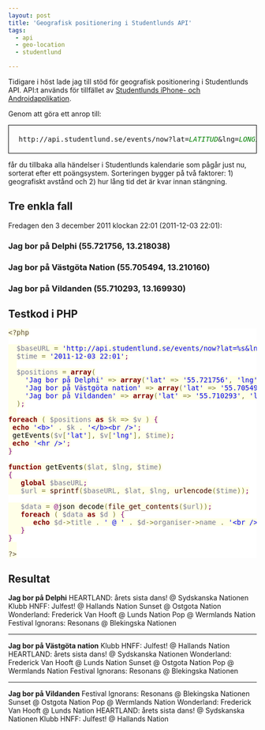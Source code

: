 ```yaml
---
layout: post
title: 'Geografisk positionering i Studentlunds API'
tags:
  - api
  - geo-location
  - studentlund

---
```


Tidigare i höst lade jag till stöd för geografisk positionering i Studentlunds API. API:t används för tillfället av <a target="_blank" href="http://lindblad.info/">Studentlunds iPhone- och Androidapplikation</a>.

Genom att göra ett anrop till:

<pre style="border: 1px solid #000; padding: 20px; font-size: 1em;">
http://api.studentlund.se/events/now?lat=<i style="color: green;">LATITUD</i>&lng=<i style="color: green;">LONGITUD</i>&time=<i style="color: green;">TID</i>
</pre>

får du tillbaka alla händelser i Studentlunds kalendarie som pågår just nu, sorterat efter ett poängsystem. Sorteringen bygger på två faktorer: 1) geografiskt avstånd och 2) hur lång tid det är kvar innan stängning.

<h2>Tre enkla fall</h2>

Fredagen den 3 december 2011 klockan 22:01 (2011-12-03 22:01):

<h3>Jag bor på Delphi (55.721756, 13.218038)</h3>

<h3>Jag bor på Västgöta Nation (55.705494, 13.210160)</h3>

<h3>Jag bor på Vildanden (55.710293, 13.169930)</h3>

<h2>Testkod i PHP</h2>
<pre style='color:#000000;background:#ffffff;'><span style='color:#5f5035; background:#ffffe8; '>&lt;?php</span><span style='color:#000000; background:#ffffe8; '></span>
<span style='color:#000000; background:#ffffe8; '></span>
<span style='color:#000000; background:#ffffe8; '>&#xa0;&#xa0;</span><span style='color:#797997; background:#ffffe8; '>$baseURL</span><span style='color:#000000; background:#ffffe8; '> </span><span style='color:#808030; background:#ffffe8; '>=</span><span style='color:#000000; background:#ffffe8; '> </span><span style='color:#0000e6; background:#ffffe8; '>'http://api.studentlund.se/events/now?lat=%s&amp;lng=%s&amp;time=%s'</span><span style='color:#800080; background:#ffffe8; '>;</span><span style='color:#000000; background:#ffffe8; '></span>
<span style='color:#000000; background:#ffffe8; '>&#xa0;&#xa0;</span><span style='color:#797997; background:#ffffe8; '>$time</span><span style='color:#000000; background:#ffffe8; '> </span><span style='color:#808030; background:#ffffe8; '>=</span><span style='color:#000000; background:#ffffe8; '> </span><span style='color:#0000e6; background:#ffffe8; '>'2011-12-03 22:01'</span><span style='color:#800080; background:#ffffe8; '>;</span><span style='color:#000000; background:#ffffe8; '></span>
<span style='color:#000000; background:#ffffe8; '>&#xa0;&#xa0;</span>
<span style='color:#000000; background:#ffffe8; '>&#xa0;&#xa0;</span><span style='color:#797997; background:#ffffe8; '>$positions</span><span style='color:#000000; background:#ffffe8; '> </span><span style='color:#808030; background:#ffffe8; '>=</span><span style='color:#000000; background:#ffffe8; '> </span><span style='color:#800000; background:#ffffe8; font-weight:bold; '>array</span><span style='color:#808030; background:#ffffe8; '>(</span><span style='color:#000000; background:#ffffe8; '></span>
<span style='color:#000000; background:#ffffe8; '>&#xa0;&#xa0;&#xa0;&#xa0;</span><span style='color:#0000e6; background:#ffffe8; '>'Jag bor på Delphi'</span><span style='color:#000000; background:#ffffe8; '> </span><span style='color:#808030; background:#ffffe8; '>=</span><span style='color:#808030; background:#ffffe8; '>></span><span style='color:#000000; background:#ffffe8; '> </span><span style='color:#800000; background:#ffffe8; font-weight:bold; '>array</span><span style='color:#808030; background:#ffffe8; '>(</span><span style='color:#0000e6; background:#ffffe8; '>'lat'</span><span style='color:#000000; background:#ffffe8; '> </span><span style='color:#808030; background:#ffffe8; '>=</span><span style='color:#808030; background:#ffffe8; '>></span><span style='color:#000000; background:#ffffe8; '> </span><span style='color:#0000e6; background:#ffffe8; '>'55.721756'</span><span style='color:#808030; background:#ffffe8; '>,</span><span style='color:#000000; background:#ffffe8; '> </span><span style='color:#0000e6; background:#ffffe8; '>'lng'</span><span style='color:#000000; background:#ffffe8; '> </span><span style='color:#808030; background:#ffffe8; '>=</span><span style='color:#808030; background:#ffffe8; '>></span><span style='color:#000000; background:#ffffe8; '> </span><span style='color:#0000e6; background:#ffffe8; '>'13.218038'</span><span style='color:#808030; background:#ffffe8; '>)</span><span style='color:#808030; background:#ffffe8; '>,</span><span style='color:#000000; background:#ffffe8; '></span>
<span style='color:#000000; background:#ffffe8; '>&#xa0;&#xa0;&#xa0;&#xa0;</span><span style='color:#0000e6; background:#ffffe8; '>'Jag bor på Västgöta nation'</span><span style='color:#000000; background:#ffffe8; '> </span><span style='color:#808030; background:#ffffe8; '>=</span><span style='color:#808030; background:#ffffe8; '>></span><span style='color:#000000; background:#ffffe8; '> </span><span style='color:#800000; background:#ffffe8; font-weight:bold; '>array</span><span style='color:#808030; background:#ffffe8; '>(</span><span style='color:#0000e6; background:#ffffe8; '>'lat'</span><span style='color:#000000; background:#ffffe8; '> </span><span style='color:#808030; background:#ffffe8; '>=</span><span style='color:#808030; background:#ffffe8; '>></span><span style='color:#000000; background:#ffffe8; '> </span><span style='color:#0000e6; background:#ffffe8; '>'55.705494'</span><span style='color:#808030; background:#ffffe8; '>,</span><span style='color:#000000; background:#ffffe8; '> </span><span style='color:#0000e6; background:#ffffe8; '>'lng'</span><span style='color:#000000; background:#ffffe8; '> </span><span style='color:#808030; background:#ffffe8; '>=</span><span style='color:#808030; background:#ffffe8; '>></span><span style='color:#000000; background:#ffffe8; '> </span><span style='color:#0000e6; background:#ffffe8; '>'13.210160'</span><span style='color:#808030; background:#ffffe8; '>)</span><span style='color:#808030; background:#ffffe8; '>,</span><span style='color:#000000; background:#ffffe8; '></span>
<span style='color:#000000; background:#ffffe8; '>&#xa0;&#xa0;&#xa0;&#xa0;</span><span style='color:#0000e6; background:#ffffe8; '>'Jag bor på Vildanden'</span><span style='color:#000000; background:#ffffe8; '> </span><span style='color:#808030; background:#ffffe8; '>=</span><span style='color:#808030; background:#ffffe8; '>></span><span style='color:#000000; background:#ffffe8; '> </span><span style='color:#800000; background:#ffffe8; font-weight:bold; '>array</span><span style='color:#808030; background:#ffffe8; '>(</span><span style='color:#0000e6; background:#ffffe8; '>'lat'</span><span style='color:#000000; background:#ffffe8; '> </span><span style='color:#808030; background:#ffffe8; '>=</span><span style='color:#808030; background:#ffffe8; '>></span><span style='color:#000000; background:#ffffe8; '> </span><span style='color:#0000e6; background:#ffffe8; '>'55.710293'</span><span style='color:#808030; background:#ffffe8; '>,</span><span style='color:#000000; background:#ffffe8; '> </span><span style='color:#0000e6; background:#ffffe8; '>'lng'</span><span style='color:#000000; background:#ffffe8; '> </span><span style='color:#808030; background:#ffffe8; '>=</span><span style='color:#808030; background:#ffffe8; '>></span><span style='color:#000000; background:#ffffe8; '> </span><span style='color:#0000e6; background:#ffffe8; '>'13.169930'</span><span style='color:#808030; background:#ffffe8; '>)</span><span style='color:#000000; background:#ffffe8; '></span>
<span style='color:#000000; background:#ffffe8; '>&#xa0;&#xa0;</span><span style='color:#808030; background:#ffffe8; '>)</span><span style='color:#800080; background:#ffffe8; '>;</span><span style='color:#000000; background:#ffffe8; '></span>
<span style='color:#000000; background:#ffffe8; '>&#xa0;&#xa0;</span>
<span style='color:#800000; background:#ffffe8; font-weight:bold; '>foreach</span><span style='color:#000000; background:#ffffe8; '> </span><span style='color:#808030; background:#ffffe8; '>(</span><span style='color:#000000; background:#ffffe8; '> </span><span style='color:#797997; background:#ffffe8; '>$positions</span><span style='color:#000000; background:#ffffe8; '> </span><span style='color:#800000; background:#ffffe8; font-weight:bold; '>as</span><span style='color:#000000; background:#ffffe8; '> </span><span style='color:#797997; background:#ffffe8; '>$k</span><span style='color:#000000; background:#ffffe8; '> </span><span style='color:#808030; background:#ffffe8; '>=</span><span style='color:#808030; background:#ffffe8; '>></span><span style='color:#000000; background:#ffffe8; '> </span><span style='color:#797997; background:#ffffe8; '>$v</span><span style='color:#000000; background:#ffffe8; '> </span><span style='color:#808030; background:#ffffe8; '>)</span><span style='color:#000000; background:#ffffe8; '> </span><span style='color:#800080; background:#ffffe8; '>{</span><span style='color:#000000; background:#ffffe8; '></span>
<span style='color:#000000; background:#ffffe8; '>&#xa0;</span><span style='color:#800000; background:#ffffe8; font-weight:bold; '>echo</span><span style='color:#000000; background:#ffffe8; '> </span><span style='color:#0000e6; background:#ffffe8; '>'&lt;b>'</span><span style='color:#000000; background:#ffffe8; '> </span><span style='color:#808030; background:#ffffe8; '>.</span><span style='color:#000000; background:#ffffe8; '> </span><span style='color:#797997; background:#ffffe8; '>$k</span><span style='color:#000000; background:#ffffe8; '> </span><span style='color:#808030; background:#ffffe8; '>.</span><span style='color:#000000; background:#ffffe8; '> </span><span style='color:#0000e6; background:#ffffe8; '>'&lt;/b>&lt;br />'</span><span style='color:#800080; background:#ffffe8; '>;</span><span style='color:#000000; background:#ffffe8; '></span>
<span style='color:#000000; background:#ffffe8; '>&#xa0;getEvents</span><span style='color:#808030; background:#ffffe8; '>(</span><span style='color:#797997; background:#ffffe8; '>$v</span><span style='color:#808030; background:#ffffe8; '>[</span><span style='color:#0000e6; background:#ffffe8; '>'lat'</span><span style='color:#808030; background:#ffffe8; '>]</span><span style='color:#808030; background:#ffffe8; '>,</span><span style='color:#000000; background:#ffffe8; '> </span><span style='color:#797997; background:#ffffe8; '>$v</span><span style='color:#808030; background:#ffffe8; '>[</span><span style='color:#0000e6; background:#ffffe8; '>'lng'</span><span style='color:#808030; background:#ffffe8; '>]</span><span style='color:#808030; background:#ffffe8; '>,</span><span style='color:#000000; background:#ffffe8; '> </span><span style='color:#797997; background:#ffffe8; '>$time</span><span style='color:#808030; background:#ffffe8; '>)</span><span style='color:#800080; background:#ffffe8; '>;</span><span style='color:#000000; background:#ffffe8; '></span>
<span style='color:#000000; background:#ffffe8; '>&#xa0;</span><span style='color:#800000; background:#ffffe8; font-weight:bold; '>echo</span><span style='color:#000000; background:#ffffe8; '> </span><span style='color:#0000e6; background:#ffffe8; '>'&lt;hr />'</span><span style='color:#800080; background:#ffffe8; '>;</span><span style='color:#000000; background:#ffffe8; '></span>
<span style='color:#800080; background:#ffffe8; '>}</span><span style='color:#000000; background:#ffffe8; '></span>
<span style='color:#000000; background:#ffffe8; '></span>
<span style='color:#800000; background:#ffffe8; font-weight:bold; '>function</span><span style='color:#000000; background:#ffffe8; '> getEvents</span><span style='color:#808030; background:#ffffe8; '>(</span><span style='color:#797997; background:#ffffe8; '>$lat</span><span style='color:#808030; background:#ffffe8; '>,</span><span style='color:#000000; background:#ffffe8; '> </span><span style='color:#797997; background:#ffffe8; '>$lng</span><span style='color:#808030; background:#ffffe8; '>,</span><span style='color:#000000; background:#ffffe8; '> </span><span style='color:#797997; background:#ffffe8; '>$time</span><span style='color:#808030; background:#ffffe8; '>)</span><span style='color:#000000; background:#ffffe8; '></span>
<span style='color:#800080; background:#ffffe8; '>{</span><span style='color:#000000; background:#ffffe8; '></span>
<span style='color:#000000; background:#ffffe8; '>&#xa0;&#xa0;&#xa0;</span><span style='color:#800000; background:#ffffe8; font-weight:bold; '>global</span><span style='color:#000000; background:#ffffe8; '> </span><span style='color:#797997; background:#ffffe8; '>$baseURL</span><span style='color:#800080; background:#ffffe8; '>;</span><span style='color:#000000; background:#ffffe8; '></span>
<span style='color:#000000; background:#ffffe8; '>&#xa0;&#xa0;&#xa0;</span><span style='color:#797997; background:#ffffe8; '>$url</span><span style='color:#000000; background:#ffffe8; '> </span><span style='color:#808030; background:#ffffe8; '>=</span><span style='color:#000000; background:#ffffe8; '> </span><span style='color:#400000; background:#ffffe8; '>sprintf</span><span style='color:#808030; background:#ffffe8; '>(</span><span style='color:#797997; background:#ffffe8; '>$baseURL</span><span style='color:#808030; background:#ffffe8; '>,</span><span style='color:#000000; background:#ffffe8; '> </span><span style='color:#797997; background:#ffffe8; '>$lat</span><span style='color:#808030; background:#ffffe8; '>,</span><span style='color:#000000; background:#ffffe8; '> </span><span style='color:#797997; background:#ffffe8; '>$lng</span><span style='color:#808030; background:#ffffe8; '>,</span><span style='color:#000000; background:#ffffe8; '> </span><span style='color:#400000; background:#ffffe8; '>urlencode</span><span style='color:#808030; background:#ffffe8; '>(</span><span style='color:#797997; background:#ffffe8; '>$time</span><span style='color:#808030; background:#ffffe8; '>)</span><span style='color:#808030; background:#ffffe8; '>)</span><span style='color:#800080; background:#ffffe8; '>;</span><span style='color:#000000; background:#ffffe8; '></span>
<span style='color:#000000; background:#ffffe8; '></span>
<span style='color:#000000; background:#ffffe8; '>&#xa0;&#xa0;&#xa0;</span><span style='color:#797997; background:#ffffe8; '>$data</span><span style='color:#000000; background:#ffffe8; '> </span><span style='color:#808030; background:#ffffe8; '>=</span><span style='color:#000000; background:#ffffe8; '> </span><span style='color:#800080; background:#ffffe8; '>@</span><span style='color:#000000; background:#ffffe8; '>json_decode</span><span style='color:#808030; background:#ffffe8; '>(</span><span style='color:#400000; background:#ffffe8; '>file_get_contents</span><span style='color:#808030; background:#ffffe8; '>(</span><span style='color:#797997; background:#ffffe8; '>$url</span><span style='color:#808030; background:#ffffe8; '>)</span><span style='color:#808030; background:#ffffe8; '>)</span><span style='color:#800080; background:#ffffe8; '>;</span><span style='color:#000000; background:#ffffe8; '></span>
<span style='color:#000000; background:#ffffe8; '>&#xa0;&#xa0;&#xa0;</span><span style='color:#800000; background:#ffffe8; font-weight:bold; '>foreach</span><span style='color:#000000; background:#ffffe8; '> </span><span style='color:#808030; background:#ffffe8; '>(</span><span style='color:#000000; background:#ffffe8; '> </span><span style='color:#797997; background:#ffffe8; '>$data</span><span style='color:#000000; background:#ffffe8; '> </span><span style='color:#800000; background:#ffffe8; font-weight:bold; '>as</span><span style='color:#000000; background:#ffffe8; '> </span><span style='color:#797997; background:#ffffe8; '>$d</span><span style='color:#000000; background:#ffffe8; '> </span><span style='color:#808030; background:#ffffe8; '>)</span><span style='color:#000000; background:#ffffe8; '> </span><span style='color:#800080; background:#ffffe8; '>{</span><span style='color:#000000; background:#ffffe8; '></span>
<span style='color:#000000; background:#ffffe8; '>&#xa0;&#xa0;&#xa0;&#xa0;&#xa0;&#xa0;</span><span style='color:#800000; background:#ffffe8; font-weight:bold; '>echo</span><span style='color:#000000; background:#ffffe8; '> </span><span style='color:#797997; background:#ffffe8; '>$d</span><span style='color:#808030; background:#ffffe8; '>-></span><span style='color:#797997; background:#ffffe8; '>title</span><span style='color:#000000; background:#ffffe8; '> </span><span style='color:#808030; background:#ffffe8; '>.</span><span style='color:#000000; background:#ffffe8; '> </span><span style='color:#0000e6; background:#ffffe8; '>' @ '</span><span style='color:#000000; background:#ffffe8; '> </span><span style='color:#808030; background:#ffffe8; '>.</span><span style='color:#000000; background:#ffffe8; '> </span><span style='color:#797997; background:#ffffe8; '>$d</span><span style='color:#808030; background:#ffffe8; '>-></span><span style='color:#797997; background:#ffffe8; '>organiser</span><span style='color:#808030; background:#ffffe8; '>-></span><span style='color:#797997; background:#ffffe8; '>name</span><span style='color:#000000; background:#ffffe8; '> </span><span style='color:#808030; background:#ffffe8; '>.</span><span style='color:#000000; background:#ffffe8; '> </span><span style='color:#0000e6; background:#ffffe8; '>'&lt;br />'</span><span style='color:#800080; background:#ffffe8; '>;</span><span style='color:#000000; background:#ffffe8; '></span>
<span style='color:#000000; background:#ffffe8; '>&#xa0;&#xa0;&#xa0;</span><span style='color:#800080; background:#ffffe8; '>}</span><span style='color:#000000; background:#ffffe8; '></span>
<span style='color:#800080; background:#ffffe8; '>}</span><span style='color:#000000; background:#ffffe8; '></span>
<span style='color:#000000; background:#ffffe8; '>&#xa0;&#xa0;</span>
<span style='color:#5f5035; background:#ffffe8; '>?></span>
</pre>

<h2>Resultat</h2>

<b>Jag bor på Delphi</b>
HEARTLAND: årets sista dans! @ Sydskanska Nationen
Klubb HNFF: Julfest! @ Hallands Nation
Sunset @ Ostgota Nation
Wonderland: Frederick Van Hooft @ Lunds Nation
Pop @ Wermlands Nation
Festival Ignorans: Resonans @ Blekingska Nationen
<hr />
<b>Jag bor på Västgöta nation</b>
Klubb HNFF: Julfest! @ Hallands Nation
HEARTLAND: årets sista dans! @ Sydskanska Nationen
Wonderland: Frederick Van Hooft @ Lunds Nation
Sunset @ Ostgota Nation
Pop @ Wermlands Nation
Festival Ignorans: Resonans @ Blekingska Nationen
<hr />
<b>Jag bor på Vildanden</b>
Festival Ignorans: Resonans @ Blekingska Nationen
Sunset @ Ostgota Nation
Pop @ Wermlands Nation
Wonderland: Frederick Van Hooft @ Lunds Nation
HEARTLAND: årets sista dans! @ Sydskanska Nationen
Klubb HNFF: Julfest! @ Hallands Nation
